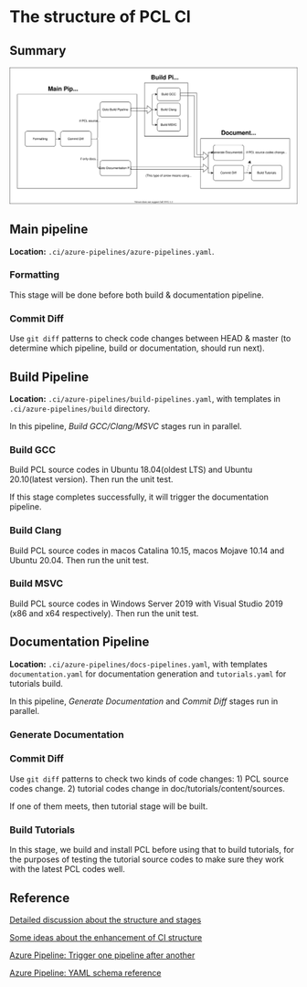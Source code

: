 # The structure of PCL CI

## Summary

![ci-structure](./ci-structure.svg)

## Main pipeline

**Location:** `.ci/azure-pipelines/azure-pipelines.yaml`.

### Formatting

This stage will be done before both build & documentation pipeline.

### Commit Diff

Use `git diff` patterns to check code changes between HEAD & master (to determine which pipeline, build or documentation, should run next).

## Build Pipeline

**Location:** `.ci/azure-pipelines/build-pipelines.yaml`, with templates in `.ci/azure-pipelines/build` directory.

In this pipeline, *Build GCC/Clang/MSVC* stages run in parallel.

### Build GCC

Build PCL source codes in Ubuntu 18.04(oldest LTS) and Ubuntu 20.10(latest version). Then run the unit test.

If this stage completes successfully, it will trigger the documentation pipeline.

### Build Clang

Build PCL source codes in macos Catalina 10.15, macos Mojave 10.14 and Ubuntu 20.04. Then run the unit test.

### Build MSVC

Build PCL source codes in Windows Server 2019 with Visual Studio 2019 (x86 and x64 respectively). Then run the unit test.

## Documentation Pipeline

**Location:** `.ci/azure-pipelines/docs-pipelines.yaml`, with templates `documentation.yaml` for documentation generation and `tutorials.yaml` for tutorials build.

In this pipeline, *Generate Documentation* and *Commit Diff* stages run in parallel.

### Generate Documentation

### Commit Diff

Use `git diff` patterns to check two kinds of code changes: 1) PCL source codes change. 2) tutorial codes change in doc/tutorials/content/sources.

If one of them meets, then tutorial stage will be built.

### Build Tutorials

In this stage, we build and install PCL before using that to build tutorials, for the purposes of testing the tutorial source codes to make sure they work with the latest PCL codes well. 

## Reference

[Detailed discussion about the structure and stages](https://github.com/PointCloudLibrary/pcl/pull/4691)

[Some ideas about the enhancement of CI structure](https://github.com/PointCloudLibrary/pcl/pull/4737)

[Azure Pipeline: Trigger one pipeline after another](https://docs.microsoft.com/en-us/azure/devops/pipelines/process/pipeline-triggers?tabs=yaml&view=azure-devops#branch-considerations)

[Azure Pipeline: YAML schema reference](https://docs.microsoft.com/en-us/azure/devops/pipelines/yaml-schema?view=azure-devops&tabs=example%2Cparameter-schema#stage)
